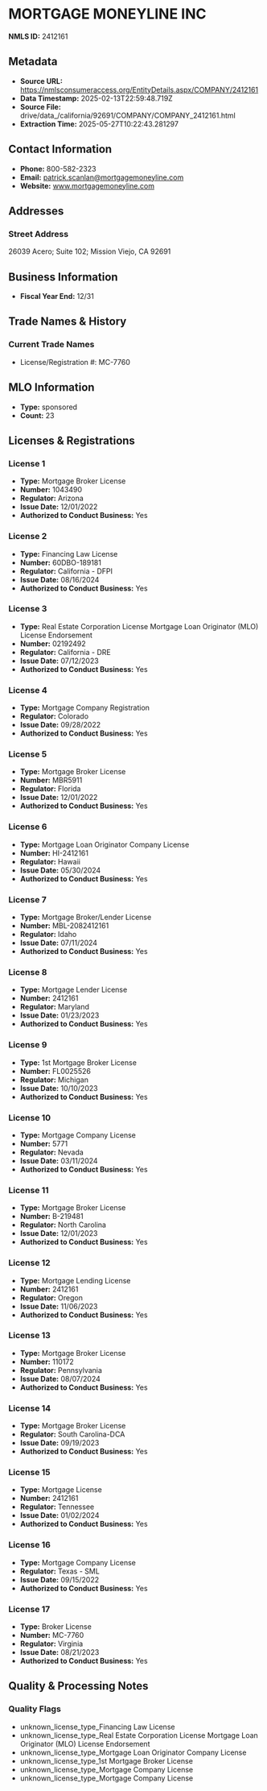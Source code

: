 # MORTGAGE MONEYLINE INC

**NMLS ID:** 2412161

## Metadata
- **Source URL:** https://nmlsconsumeraccess.org/EntityDetails.aspx/COMPANY/2412161
- **Data Timestamp:** 2025-02-13T22:59:48.719Z
- **Source File:** drive/data_/california/92691/COMPANY/COMPANY_2412161.html
- **Extraction Time:** 2025-05-27T10:22:43.281297

## Contact Information
- **Phone:** 800-582-2323
- **Email:** patrick.scanlan@mortgagemoneyline.com
- **Website:** www.mortgagemoneyline.com

## Addresses
### Street Address
26039 Acero; Suite 102; Mission Viejo, CA 92691

## Business Information
- **Fiscal Year End:** 12/31

## Trade Names & History
### Current Trade Names
- License/Registration #: MC-7760

## MLO Information
- **Type:** sponsored
- **Count:** 23

## Licenses & Registrations

### License 1
- **Type:** Mortgage Broker License
- **Number:** 1043490
- **Regulator:** Arizona
- **Issue Date:** 12/01/2022
- **Authorized to Conduct Business:** Yes

### License 2
- **Type:** Financing Law License
- **Number:** 60DBO-189181
- **Regulator:** California - DFPI
- **Issue Date:** 08/16/2024
- **Authorized to Conduct Business:** Yes

### License 3
- **Type:** Real Estate Corporation License Mortgage Loan Originator (MLO) License Endorsement
- **Number:** 02192492
- **Regulator:** California - DRE
- **Issue Date:** 07/12/2023
- **Authorized to Conduct Business:** Yes

### License 4
- **Type:** Mortgage Company Registration
- **Regulator:** Colorado
- **Issue Date:** 09/28/2022
- **Authorized to Conduct Business:** Yes

### License 5
- **Type:** Mortgage Broker License
- **Number:** MBR5911
- **Regulator:** Florida
- **Issue Date:** 12/01/2022
- **Authorized to Conduct Business:** Yes

### License 6
- **Type:** Mortgage Loan Originator Company License
- **Number:** HI-2412161
- **Regulator:** Hawaii
- **Issue Date:** 05/30/2024
- **Authorized to Conduct Business:** Yes

### License 7
- **Type:** Mortgage Broker/Lender License
- **Number:** MBL-2082412161
- **Regulator:** Idaho
- **Issue Date:** 07/11/2024
- **Authorized to Conduct Business:** Yes

### License 8
- **Type:** Mortgage Lender License
- **Number:** 2412161
- **Regulator:** Maryland
- **Issue Date:** 01/23/2023
- **Authorized to Conduct Business:** Yes

### License 9
- **Type:** 1st Mortgage Broker License
- **Number:** FL0025526
- **Regulator:** Michigan
- **Issue Date:** 10/10/2023
- **Authorized to Conduct Business:** Yes

### License 10
- **Type:** Mortgage Company License
- **Number:** 5771
- **Regulator:** Nevada
- **Issue Date:** 03/11/2024
- **Authorized to Conduct Business:** Yes

### License 11
- **Type:** Mortgage Broker License
- **Number:** B-219481
- **Regulator:** North Carolina
- **Issue Date:** 12/01/2023
- **Authorized to Conduct Business:** Yes

### License 12
- **Type:** Mortgage Lending License
- **Number:** 2412161
- **Regulator:** Oregon
- **Issue Date:** 11/06/2023
- **Authorized to Conduct Business:** Yes

### License 13
- **Type:** Mortgage Broker License
- **Number:** 110172
- **Regulator:** Pennsylvania
- **Issue Date:** 08/07/2024
- **Authorized to Conduct Business:** Yes

### License 14
- **Type:** Mortgage Broker License
- **Regulator:** South Carolina-DCA
- **Issue Date:** 09/19/2023
- **Authorized to Conduct Business:** Yes

### License 15
- **Type:** Mortgage License
- **Number:** 2412161
- **Regulator:** Tennessee
- **Issue Date:** 01/02/2024
- **Authorized to Conduct Business:** Yes

### License 16
- **Type:** Mortgage Company License
- **Regulator:** Texas - SML
- **Issue Date:** 09/15/2022
- **Authorized to Conduct Business:** Yes

### License 17
- **Type:** Broker License
- **Number:** MC-7760
- **Regulator:** Virginia
- **Issue Date:** 08/21/2023
- **Authorized to Conduct Business:** Yes

## Quality & Processing Notes
### Quality Flags
- unknown_license_type_Financing Law License
- unknown_license_type_Real Estate Corporation License Mortgage Loan Originator (MLO) License Endorsement
- unknown_license_type_Mortgage Loan Originator Company License
- unknown_license_type_1st Mortgage Broker License
- unknown_license_type_Mortgage Company License
- unknown_license_type_Mortgage Company License
